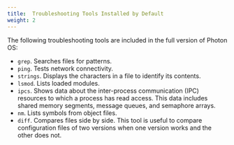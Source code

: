 ```yaml
---
title:  Troubleshooting Tools Installed by Default
weight: 2
---
```


The following troubleshooting tools are included in the full version of Photon OS: 

* `grep`. Searches files for patterns. 
* `ping`. Tests network connectivity. 
* `strings`. Displays the characters in a file to identify its contents.
* `lsmod`. Lists loaded modules.
* `ipcs`. Shows data about the inter-process communication (IPC) resources to which a process has read access. This data includes shared memory segments, message queues, and semaphore arrays.
* `nm`. Lists symbols from object files. 
* `diff`. Compares files side by side. This tool is useful to compare configuration files of two versions when one version works and the other does not.